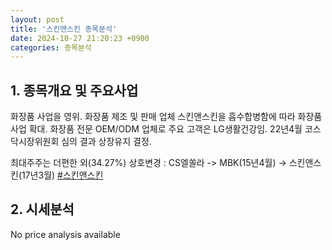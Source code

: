 ```yaml
---
layout: post
title: '스킨앤스킨 종목분석'
date: 2024-10-27 21:20:23 +0900
categories: 종목분석
---
```


## 1. 종목개요 및 주요사업

화장품 사업을 영위. 화장품 제조 및 판매 업체 스킨앤스킨을 흡수합병함에 따라 화장품 사업 확대. 화장품 전문 OEM/ODM 업체로 주요 고객은 LG생활건강임. 22년4월 코스닥시장위원회 심의 결과 상장유지 결정.

최대주주는 더편한 외(34.27%) 상호변경 : CS엘쏠라 -> MBK(15년4월) -> 스킨앤스킨(17년3월)
[#스킨앤스킨](#)

## 2. 시세분석

No price analysis available

